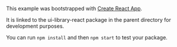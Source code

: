 This example was bootstrapped with [Create React App](https://github.com/facebook/create-react-app).

It is linked to the ui-library-react package in the parent directory for development purposes.

You can run `npm install` and then `npm start` to test your package.
